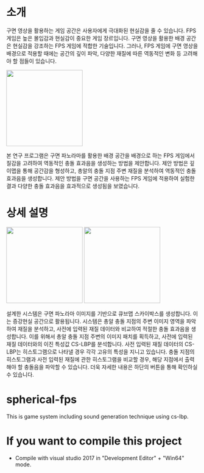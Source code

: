 # 소개
구면 영상을 활용하는 게임 공간은 사용자에게 극대화된 현실감을 줄 수 있습니다.
FPS 게임은 높은 몰입감과 현실감이 중요한 게임 장르입니다.
구면 영상을 활용한 배경 공간은 현실감을 강조하는 FPS 게임에 적합한 기술입니다.
그러나, FPS 게임에 구면 영상을 배경으로 적용할 때에는 공간의 깊이 파악, 다양한 재질에 따른 역동적인 변화 등 고려해야 할 점들이 있습니다.

<img class="scalezoom_small" src="https://user-images.githubusercontent.com/32832618/124544942-19bedf00-de63-11eb-8eb8-381c5347d97c.png" height="200">

본 연구 프로그램은 구면 파노라마를 활용한 배경 공간을 배경으로 하는 FPS 게임에서 질감을 고려하여 역동적인 충돌 효과음을 생성하는 방법을 제안합니다.
제안 방법은 깊이맵을 통해 공간감을 형성하고, 총알의 충돌 지점 주변 재질을 분석하여 역동적인 충돌 효과음을 생성합니다.
제안 방법을 구면 공간을 사용하는 FPS 게임에 적용하여 실험한 결과 다양한 충돌 효과음을 효과적으로 생성됨을 보였습니다.

# 상세 설명
<div>
  <img class="scalezoom_small" src="https://user-images.githubusercontent.com/32832618/124545133-6d312d00-de63-11eb-900f-6c9be7f20e88.png" height="200">
  <img class="scalezoom_small" src="https://user-images.githubusercontent.com/32832618/124545137-6e625a00-de63-11eb-98c5-35df2dba33fd.png" height="200">
</div>
 
설계한 시스템은 구면 파노라마 이미지를 기반으로 큐브맵 스카이박스를 생성합니다. 이는 증강현실 공간으로 활용됩니다.
시스템은 총알 충돌 지점의 주변 이미지 영역을 파악하여 재질을 분석하고, 사전에 입력된 재질 데이터와 비교하여 적절한 충돌 효과음을 생성합니다.
이를 위해서 총알 충돌 지점 주변의 이미지 패치를 획득하고, 사전에 입력된 재질 데이터와의 이진 특성값 CS-LBP를 분석합니다.
사전 입력된 재질 데이터의 CS-LBP는 히스토그램으로 나타낼 경우 각각 고유의 특성을 지니고 있습니다.
충돌 지점의 히스토그램과 사전 입력된 재질에 관한 히스토그램을 비교할 경우, 해당 지점에서 출력해야 할 충돌음을 파악할 수 있습니다.
더욱 자세한 내용은 하단의 버튼을 통해 확인하실 수 있습니다.

# spherical-fps
This is game system including sound generation technique using cs-lbp.


# If you want to compile this project
- Compile with visual studio 2017 in "Development Editor" + "Win64" mode.

